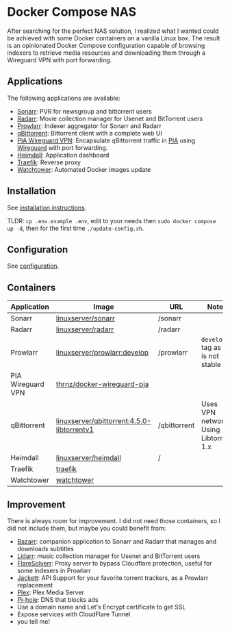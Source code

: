 # Docker Compose NAS

After searching for the perfect NAS solution, I realized what I wanted could be achieved 
with some Docker containers on a vanilla Linux box. The result is an opinionated Docker Compose configuration capable of 
browsing indexers to retrieve media resources and downloading them through a Wireguard VPN with port forwarding.

## Applications

The following applications are available:

- [Sonarr](https://sonarr.tv/): PVR for newsgroup and bittorrent users
- [Radarr](https://radarr.video/): Movie collection manager for Usenet and BitTorrent users
- [Prowlarr](https://github.com/Prowlarr/Prowlarr): Indexer aggregator for Sonarr and Radarr
- [qBittorrent](https://www.qbittorrent.org/): Bittorrent client with a complete web UI
- [PIA Wireguard VPN](https://github.com/thrnz/docker-wireguard-pia): Encapsulate qBittorrent traffic in 
[PIA](https://www.privateinternetaccess.com/) using [Wireguard](https://www.wireguard.com/) with port forwarding.
- [Heimdall](https://heimdall.site/): Application dashboard
- [Traefik](https://traefik.io/): Reverse proxy
- [Watchtower](https://containrrr.dev/watchtower/): Automated Docker images update

## Installation

See [installation instructions](./INSTALL.md).

TLDR: `cp .env.example .env`, edit to your needs then `sudo docker compose up -d`, then for the first time `./update-config.sh`.

## Configuration

See [configuration](./CONFIGURATION.md).

## Containers

| **Application**   | **Image**                                                                                      | **URL**      | **Notes**                                 |
|-------------------|------------------------------------------------------------------------------------------------|--------------|-------------------------------------------|
| Sonarr            | [linuxserver/sonarr](https://hub.docker.com/r/linuxserver/sonarr)                              | /sonarr      |                                           |
| Radarr            | [linuxserver/radarr](https://hub.docker.com/r/linuxserver/radarr)                              | /radarr      |                                           |
| Prowlarr          | [linuxserver/prowlarr:develop](https://hub.docker.com/r/linuxserver/prowlarr)                  | /prowlarr    | `develop` tag as it is not stable yet     |
| PIA Wireguard VPN | [thrnz/docker-wireguard-pia](https://hub.docker.com/r/thrnz/docker-wireguard-pia)              |              |                                           |
| qBittorrent       | [linuxserver/qbittorrent:4.5.0-libtorrentv1](https://hub.docker.com/r/linuxserver/qbittorrent) | /qbittorrent | Uses VPN network<br>Using Libtorrent 1.x  |
| Heimdall          | [linuxserver/heimdall](https://hub.docker.com/r/linuxserver/heimdall)                          | /            |                                           |
| Traefik           | [traefik](https://hub.docker.com/_/traefik)                                                    |              |                                           |
| Watchtower        | [watchtower](https://hub.docker.com/r/containrrr/watchtower)                                   |              |                                           |


## Improvement

There is always room for improvement. I did not need those containers, so I did not include them, but maybe you could
benefit from:

- [Bazarr](https://www.bazarr.media/): companion application to Sonarr and Radarr that manages and downloads subtitles
- [Lidarr](https://lidarr.audio/): music collection manager for Usenet and BitTorrent users
- [FlareSolverr](https://github.com/FlareSolverr/FlareSolverr): Proxy server to bypass Cloudflare protection, useful
for some indexers in Prowlarr
- [Jackett](https://github.com/Jackett/Jackett): API Support for your favorite torrent trackers, as a Prowlarr replacement
- [Plex](https://www.plex.tv/): Plex Media Server
- [Pi-hole](https://pi-hole.net/): DNS that blocks ads
- Use a domain name and Let's Encrypt certificate to get SSL
- Expose services with CloudFlare Tunnel
- you tell me!
